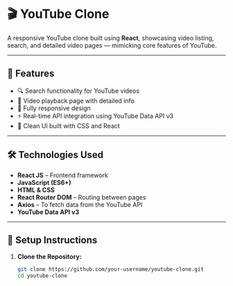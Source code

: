 # 🎬 YouTube Clone

A responsive YouTube clone built using **React**, showcasing video listing, search, and detailed video pages — mimicking core features of YouTube.

---

## 🚀 Features

- 🔍 Search functionality for YouTube videos
- 🎥 Video playback page with detailed info
- 📱 Fully responsive design
- ⚡ Real-time API integration using YouTube Data API v3
- 🌙 Clean UI built with CSS and React

---

## 🛠️ Technologies Used

- **React JS** – Frontend framework
- **JavaScript (ES6+)**
- **HTML & CSS**
- **React Router DOM** – Routing between pages
- **Axios** – To fetch data from the YouTube API
- **YouTube Data API v3**

---

## 🔧 Setup Instructions

1. **Clone the Repository:**
   ```bash
   git clone https://github.com/your-username/youtube-clone.git
   cd youtube-clone

